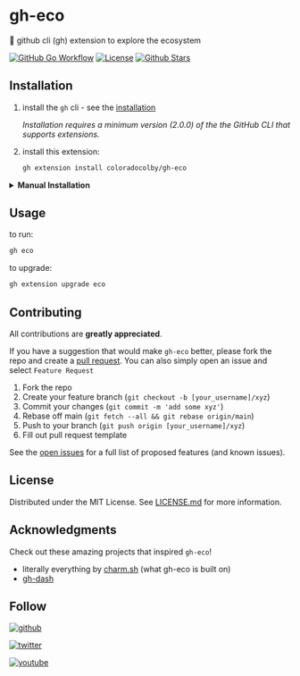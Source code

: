 # gh-eco
🦎 github cli (gh) extension to explore the ecosystem


[![GitHub Go Workflow](https://github.com/coloradocolby/gh-eco/actions/workflows/go.yml/badge.svg)](https://github.com/coloradocolby/gh-eco/actions/workflows/build.yml)
[![License](https://img.shields.io/badge/License-MIT-default.svg)](./LICENSE.md)
[![Github Stars](https://img.shields.io/github/stars/coloradocolby/gh-eco)](https://github.com/coloradocolby/gh-eco/stargazers)


## Installation

1. install the `gh` cli - see the [installation](https://github.com/cli/cli#installation)
   
   _Installation requires a minimum version (2.0.0) of the the GitHub CLI that supports extensions._

2. install this extension:

   ```sh
   gh extension install coloradocolby/gh-eco
   ```

<details>
   <summary><strong>Manual Installation</strong></summary>

> If you want to install this extension **manually**, follow these steps:

1. clone the repo

   ```sh
   # git
   git clone https://github.com/coloradocolby/gh-eco

   # GitHub CLI
   gh repo clone coloradocolby/gh-eco
   ```

2. `cd` into it

   ```sh
   cd gh-eco
   ```

3. build it
   ```sh
   gh build
   ```

4. install it locally
   ```sh
   gh extension install .
   ```
</details>

## Usage

to run:
```sh
gh eco
```

to upgrade:
```sh
gh extension upgrade eco
```

## Contributing

All contributions are **greatly appreciated**.

If you have a suggestion that would make `gh-eco` better, please fork the repo and
create a [pull request](https://github.com/coloradocolby/gh-eco/pulls). You can
also simply open an issue and select `Feature Request`

1. Fork the repo
2. Create your feature branch (`git checkout -b [your_username]/xyz`)
3. Commit your changes (`git commit -m 'add some xyz'`)
4. Rebase off main (`git fetch --all && git rebase origin/main`)
5. Push to your branch (`git push origin [your_username]/xyz`)
6. Fill out pull request template

See the [open issues](https://github.com/coloradocolby/gh-eco/issues) for a full
list of proposed features (and known issues).

## License

Distributed under the MIT License. See [LICENSE.md](./LICENSE.md) for more
information.

## Acknowledgments

Check out these amazing projects that inspired `gh-eco`!

- literally everything by [charm.sh](https://charm.sh/) (what gh-eco is built on)
- [gh-dash](https://github.com/dlvhdr/gh-dash)

## Follow

[![github](https://img.shields.io/github/followers/coloradocolby?style=social)](https://github.com/coloradocolby)

[![twitter](https://img.shields.io/twitter/follow/coloradocolby?color=white&style=social)](https://twitter.com/coloradocolby)

[![youtube](https://img.shields.io/youtube/channel/subscribers/UCEDfokz6igeN4bX7Whq49-g?style=social)](https://youtube.com/user/coloradocolby)
